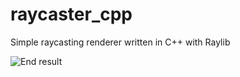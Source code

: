 # raycaster_cpp
Simple raycasting renderer written in C++ with Raylib


![End result](https://user-images.githubusercontent.com/25507252/151229385-1f37d353-d842-4e54-ba08-fdc3005596d0.png)
